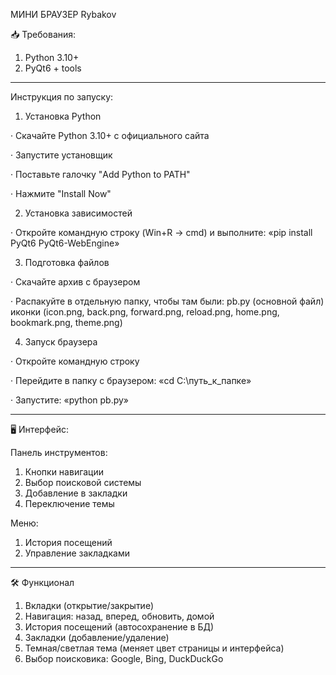 МИНИ БРАУЗЕР Rybakov

📥 Требования:
1) Python 3.10+
2) PyQt6 + tools

----------------------------------------------------------------------------------------------------------------------------------------------------------------------------------

Инструкция по запуску:

1. Установка Python
   
· Скачайте Python 3.10+ с официального сайта

· Запустите установщик

· Поставьте галочку "Add Python to PATH"

· Нажмите "Install Now"

2. Установка зависимостей
   
· Откройте командную строку (Win+R → cmd) и выполните:
 «pip install PyQt6 PyQt6-WebEngine»

3. Подготовка файлов
   
· Скачайте архив с браузером

· Распакуйте в отдельную папку, чтобы там были:
 pb.py (основной файл)
 иконки (icon.png, back.png, forward.png, reload.png, home.png, bookmark.png, theme.png)

4. Запуск браузера
   
· Откройте командную строку

· Перейдите в папку с браузером:
 «cd C:\путь_к_папке»
 
· Запустите:
 «python pb.py»

----------------------------------------------------------------------------------------------------------------------------------------------------------------------------------

🖥 Интерфейс:

Панель инструментов:
1) Кнопки навигации
2) Выбор поисковой системы
3) Добавление в закладки
4) Переключение темы

Меню:
1) История посещений
2) Управление закладками

----------------------------------------------------------------------------------------------------------------------------------------------------------------------------------

🛠 Функционал
1) Вкладки (открытие/закрытие)
2) Навигация: назад, вперед, обновить, домой
3) История посещений (автосохранение в БД)
4) Закладки (добавление/удаление)
5) Темная/светлая тема (меняет цвет страницы и интерфейса)
6) Выбор поисковика: Google, Bing, DuckDuckGo
